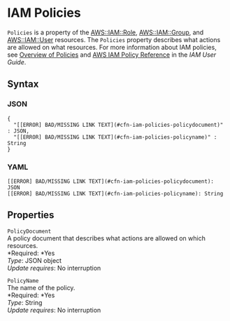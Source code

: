 # IAM Policies<a name="aws-properties-iam-policy"></a>

`Policies` is a property of the [AWS::IAM::Role](aws-resource-iam-role.md), [AWS::IAM::Group](aws-properties-iam-group.md), and [AWS::IAM::User](aws-properties-iam-user.md) resources\. The `Policies` property describes what actions are allowed on what resources\. For more information about IAM policies, see [Overview of Policies](http://docs.aws.amazon.com/IAM/latest/UserGuide/PoliciesOverview.html) and [AWS IAM Policy Reference](http://docs.aws.amazon.com/IAM/latest/UserGuide/reference_policies.html) in the *IAM User Guide*\.

## Syntax<a name="w3ab2c21c14e1111b5"></a>

### JSON<a name="aws-properties-iam-policy-syntax.json"></a>

```
{
  "[[ERROR] BAD/MISSING LINK TEXT](#cfn-iam-policies-policydocument)" : JSON,
  "[[ERROR] BAD/MISSING LINK TEXT](#cfn-iam-policies-policyname)" : String
}
```

### YAML<a name="aws-properties-iam-policy-syntax.yaml"></a>

```
[[ERROR] BAD/MISSING LINK TEXT](#cfn-iam-policies-policydocument): JSON
[[ERROR] BAD/MISSING LINK TEXT](#cfn-iam-policies-policyname): String
```

## Properties<a name="w3ab2c21c14e1111b7"></a>

`PolicyDocument`  
A policy document that describes what actions are allowed on which resources\.  
*Required: *Yes  
*Type*: JSON object  
*Update requires*: No interruption

`PolicyName`  
The name of the policy\.  
*Required: *Yes  
*Type*: String  
*Update requires*: No interruption